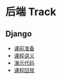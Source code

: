 # 后端 Track


## Django

- [课前准备](/backend/django/prepare)
- [课程讲义](/backend/django/note)
- [演示代码](https://github.com/sast-summer-training-2025/django-demo)
- [课程回放]()
